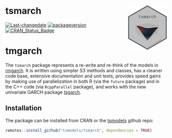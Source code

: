 
# tsmarch <img src="man/figures/logo.png" align="right" height="139" alt="" />

[![Last-changedate](https://img.shields.io/badge/last%20change-2024--11--12-yellowgreen.svg)](/commits/master)
[![packageversion](https://img.shields.io/badge/Package%20version-1.0.0-orange.svg?style=flat-square)](commits/master)
[![CRAN_Status_Badge](https://www.r-pkg.org/badges/version/tsmarch)](https://cran.r-project.org/package=tsmarch)

# tmgarch

The `tsmarch` package represents a re-write and re-think of the models
in [rmgarch](https://CRAN.R-project.org/package=rmgarch). It is written
using simpler S3 methods and classes, has a cleaner code base, extensive
documentation and unit tests, provides speed gains by making use of
parallelization in both R (via the `future` package) and in the C++ code
(via `RcppParallel` package), and works with the new univariate GARCH
package [tsgarch](https://CRAN.R-project.org/package=tsgarch).

## Installation

The package can be installed from CRAN or the
[tsmodels](github.com/tsmodels/) github repo:

``` r
remotes::install_github("tsmodels/tsmarch", dependencies = TRUE)
```
